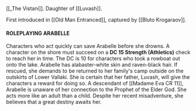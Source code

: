 [[_The Vistani]]. Daughter of [[Luvash]].

First introduced in [[Old Man Entranced]], captured by [[Bluto Krogaraov]].

#### ROLEPLAYING ARABELLE
Characters who act quickly can save Arabelle before she drowns. A character on the shore must succeed on a **DC 15 Strength (Athletics)** check to reach her in time. The DC is 10 for characters who took a rowboat out onto the lake.
Arabelle has alabaster-white skin and raven-black hair. If rescued, she demands to be returned to her family's camp outside on the outskirts of Lower Vallaki. She is certain that her father, Luvash, will give the characters a reward for doing so. A descendant of [[Madame Eva CR 11]], Arabelle is unaware of her connection to the Prophet of the Elder God. She acts more like an adult than a child. Despite her recent misadventure, she believes that a great destiny awaits her.